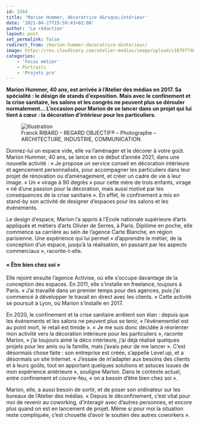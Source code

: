 ```yaml
---
id: 3384
title: 'Marion Hummer, décoratrice d&rsquo;intérieur'
date: '2021-04-27T15:59:43+02:00'
author: 'La rédaction'
layout: post
set_permalink: false
redirect_from: /marion-hummer-decoratrice-dinterieur/
image: https://res.cloudinary.com/atelier-medias/image/upload/v1670774079/blog/yaicr3crdl3bnvhwefn4.jpg
categories:
    - 'Focus métier'
    - Portraits
    - 'Projets pro'
---
```


**Marion Hummer, 40 ans, est arrivée à l’Atelier des médias en 2017. Sa spécialité : le désign de stands d’exposition. Mais avec le confinement et la crise sanitaire, les salons et les congrès ne peuvent plus se dérouler normalement… L’occasion pour Marion de se lancer dans un projet qui lui tient à cœur : la décoration d’intérieur pour les particuliers.**

<div class="wp-block-image"><figure class="aligncenter"><img src="https://res.cloudinary.com/atelier-medias/image/upload/v1670774079/blog/yaicr3crdl3bnvhwefn4.jpg" alt="Illustration"><figcaption>Franck RIBARD – REGARD OBJECTIF® – Photographe – ARCHITECTURE, INDUSTRIE, COMMUNICATION </figcaption></figure></div>Donnez-lui un espace vide, elle va l’aménager et le décorer à votre goût. Marion Hummer, 40 ans, se lance en ce début d’année 2021, dans une nouvelle activité : « Je propose un service conseil en décoration intérieure et agencement personnalisés, pour accompagner les particuliers dans leur projet de rénovation ou d’aménagement, et créer un cadre de vie à leur image. » Un « virage à 90 degrès » pour cette mère de trois enfants, virage « né d’une passion pour la décoration, mais aussi motivé par les conséquences de la crise sanitaire ». En effet, le confinement a mis en stand-by son activité de designer d’espaces pour les salons et les événements.

Le design d’espace, Marion l’a appris à l’Ecole nationale supérieure d’arts appliqués et métiers d’arts Olivier de Serres, à Paris. Diplôme en poche, elle commence sa carrière au sein de l’agence Carte Blanche, en région parisienne. Une expérience qui lui permet « d’apprendre le métier, de la conception d’un espace, jusqu’à la réalisation, en passant par les aspects commerciaux », raconte-t-elle.

#### « Être bien chez soi »

Elle rejoint ensuite l’agence Activise, où elle s’occupe davantage de la conception des espaces. En 2011, elle s’installe en freelance, toujours à Paris. « J’ai travaillé dans un premier temps pour des agences, puis j’ai commencé à développer le travail en direct avec les clients. » Cette activité se poursuit à Lyon, où Marion s’installe en 2017.

En 2020, le confinement et la crise sanitaire arrêtent son élan : depuis que les événements et les salons ne peuvent plus se tenir, « l’événementiel est au point mort, le retail est timide ». « Je me suis donc décidée à réorienter mon activité vers la décoration intérieure pour les particuliers », raconte Marion, « j’ai toujours aimé la déco intérieure, j’ai déjà réalisé quelques projets pour les amis ou la famille, mais j’avais peur de me lancer ». C’est désormais chose faite : son entreprise est créée, s’appelle Level up, et a désormais un site Internet. « J’essaie de m’adapter aux besoins des clients et à leurs goûts, tout en apportant quelques solutions et astuces issues de mon expérience antérieure », souligne Marion. Dans le contexte actuel, entre confinement et couvre-feu, « on a besoin d’être bien chez soi ».

Marion, elle, a aussi besoin de sortir, et de poser son ordinateur sur les bureaux de l’Atelier des médias. « Depuis le déconfinement, c’est vital pour moi de revenir au coworking, d’interagir avec d’autres personnes, et encore plus quand on est en lancement de projet. Même si pour moi la situation reste compliquée, c’est chouette d’avoir le soutien des autres coworkers ».
